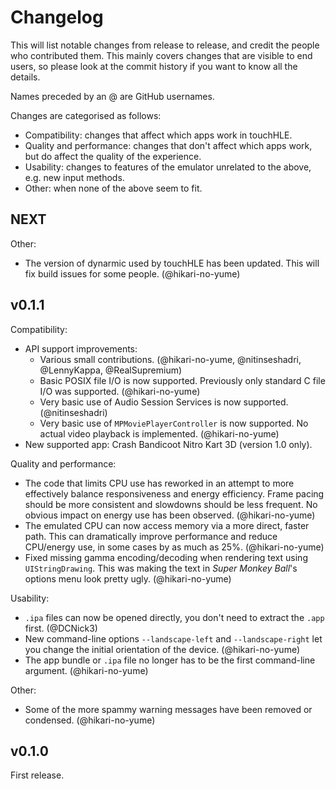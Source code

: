 # Changelog

This will list notable changes from release to release, and credit the people who contributed them. This mainly covers changes that are visible to end users, so please look at the commit history if you want to know all the details.

Names preceded by an @ are GitHub usernames.

Changes are categorised as follows:

* Compatibility: changes that affect which apps work in touchHLE.
* Quality and performance: changes that don't affect which apps work, but do affect the quality of the experience.
* Usability: changes to features of the emulator unrelated to the above, e.g. new input methods.
* Other: when none of the above seem to fit.

## NEXT

Other:

- The version of dynarmic used by touchHLE has been updated. This will fix build issues for some people. (@hikari-no-yume)

## v0.1.1

Compatibility:

- API support improvements:
  - Various small contributions. (@hikari-no-yume, @nitinseshadri, @LennyKappa, @RealSupremium)
  - Basic POSIX file I/O is now supported. Previously only standard C file I/O was supported. (@hikari-no-yume)
  - Very basic use of Audio Session Services is now supported. (@nitinseshadri)
  - Very basic use of `MPMoviePlayerController` is now supported. No actual video playback is implemented. (@hikari-no-yume)
- New supported app: Crash Bandicoot Nitro Kart 3D (version 1.0 only).

Quality and performance:

- The code that limits CPU use has reworked in an attempt to more effectively balance responsiveness and energy efficiency. Frame pacing should be more consistent and slowdowns should be less frequent. No obvious impact on energy use has been observed. (@hikari-no-yume)
- The emulated CPU can now access memory via a more direct, faster path. This can dramatically improve performance and reduce CPU/energy use, in some cases by as much as 25%. (@hikari-no-yume)
- Fixed missing gamma encoding/decoding when rendering text using `UIStringDrawing`. This was making the text in _Super Monkey Ball_'s options menu look pretty ugly. (@hikari-no-yume)

Usability:

- `.ipa` files can now be opened directly, you don't need to extract the `.app` first. (@DCNick3)
- New command-line options `--landscape-left` and `--landscape-right` let you change the initial orientation of the device. (@hikari-no-yume)
- The app bundle or `.ipa` file no longer has to be the first command-line argument. (@hikari-no-yume)

Other:

- Some of the more spammy warning messages have been removed or condensed. (@hikari-no-yume)

## v0.1.0

First release.
